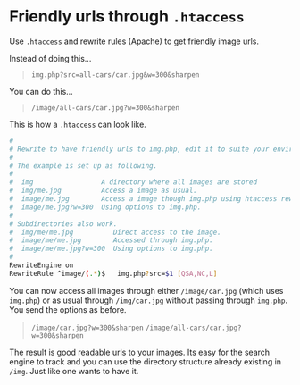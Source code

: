 Friendly urls through `.htaccess`
======================================

Use `.htaccess` and rewrite rules (Apache) to get friendly image urls.

Instead of doing this...

> `img.php?src=all-cars/car.jpg&w=300&sharpen`

You can do this...

> `/image/all-cars/car.jpg?w=300&sharpen`

This is how a `.htaccess` can look like.

```bash
#
# Rewrite to have friendly urls to img.php, edit it to suite your environment.
#
# The example is set up as following.
#
#  img                 A directory where all images are stored
#  img/me.jpg          Access a image as usual.
#  image/me.jpg        Access a image though img.php using htaccess rewrite.
#  image/me.jpg?w=300  Using options to img.php.
# 
# Subdirectories also work.
#  img/me/me.jpg          Direct access to the image.
#  image/me/me.jpg        Accessed through img.php.
#  image/me/me.jpg?w=300  Using options to img.php.
#
RewriteEngine on
RewriteRule ^image/(.*)$   img.php?src=$1 [QSA,NC,L]
```

You can now access all images through either `/image/car.jpg` (which uses `img.php`) or as usual through `/img/car.jpg` without passing through `img.php`. You send the options as before.

> `/image/car.jpg?w=300&sharpen`
> `/image/all-cars/car.jpg?w=300&sharpen`

The result is good readable urls to your images. Its easy for the search engine to track and you can use the directory structure already existing in `/img`. Just like one wants to have it.
